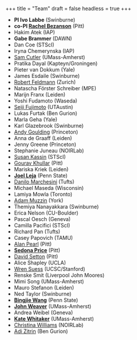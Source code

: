 +++
title = "Team"
draft = false
headless = true
+++

- **PI Ivo Labbe** (Swinburne)
- **co-PI [Rachel Bezanson](https://rachelbezanson.github.io)** (Pitt)
- Hakim Atek (IAP)
- **Gabe Brammer** (DAWN)
- Dan Coe (STScI)
- Iryna Chemerynska (IAP)
- [Sam Cutler](https://samecutler.github.io) (UMass-Amherst)
- Pratika Dayal (Kapteyn/Groningen)
- Pieter van Dokkum (Yale)
- James Esdaile (Swinburne)
- [Robert Feldmann](https://www.ics.uzh.ch/~feldmann) (Zurich)
- Natascha Förster Schreiber (MPE)
- Marijn Franx (Leiden)
- Yoshi Fudamoto (Waseda)
- [Seiji Fujimoto](https://sf-seiji.com/) (UTAustin)
- Lukas Furtak (Ben Gurion)
- Marla Geha (Yale)
- Karl Glazebrook (Swinburne)
- [Andy Goulding](https://www.astro.princeton.edu/~goulding/) (Princeton)
- Anna de Graaff (Leiden)
- Jenny Greene (Princeton)
- Stephanie Juneau (NOIRLab)
- [Susan Kassin](https://www.susankassin.com) (STScI)
- [Gourav Khullar](https://www.gouravkhullar.com) (Pitt)
- Mariska Kriek (Leiden)
- [**Joel Leja**](https://www.personal.psu.edu/jql6565/) (Penn State)
- [Danilo Marchesini](http://cosmos.phy.tufts.edu/~danilo/) (Tufts)
- Michael Maseda (Wisconsin)
- Lamiya Mowla (Toronto)
- [Adam Muzzin](https://www.yorku.ca/professor/muzzin/) (York)
- Themiya Nanayakkara (Swinburne)
- Erica Nelson (CU-Boulder)
- Pascal Oesch (Geneva)
- Camilla Pacifici (STScI)
- Richard Pan (Tufts)
- Casey Papovich (TAMU)
- [Alan Pearl](https://alanpearl.github.io) (Pitt)
- **[Sedona Price](https://sedonaprice.github.io)** (Pitt)
- [David Setton](https://davidjsetton.github.io) (Pitt)
- Alice Shapley (UCLA)
- [Wren Suess](https://wrensuess.github.io) (UCSC/Stanford)
- Renske Smit (Liverpool John Moores)
- Mimi Song (UMass-Amherst)
- Mauro Stefanon (Leiden)
- Ned Taylor (Swinburne)
- **[Bingjie Wang](https://wangbingjie.github.io)** (Penn State)
- **[John Weaver](https://astroweaver.github.io)** (UMass-Amherst)
- Andrea Weibel (Geneva)
- **[Kate Whitaker](https://www.astrowhit.com)** (UMass-Amherst)
- [Christina Williams](https://mips.as.arizona.edu/~cwilliams) (NOIRLab)
- [Adi Zitrin](https://sites.physics.bgu.ac.il/zitrin/) (Ben Gurion)




<!-- - Heath Shipley (Rose-Hulman) -->